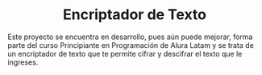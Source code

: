 <h1 align="center"> Encriptador de Texto </h1>




Este proyecto se encuentra en desarrollo, pues aún puede mejorar,
forma parte del curso Principiante en Programación 
de Alura Latam y se trata de un encriptador de texto que te permite 
cifrar y descifrar el texto que le ingreses.

